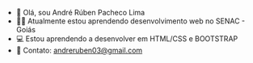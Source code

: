 - 🤵 Olá, sou André Rúben Pacheco Lima
- 👨‍🎓 Atualmente estou aprendendo desenvolvimento web no SENAC - Goiás
- 💻 Estou aprendendo a desenvolver em HTML/CSS e BOOTSTRAP
- 📩 Contato: andreruben03@gmail.com
